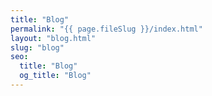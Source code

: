 ```yaml
---
title: "Blog"
permalink: "{{ page.fileSlug }}/index.html"
layout: "blog.html"
slug: "blog"
seo:
  title: "Blog"
  og_title: "Blog"
---
```

